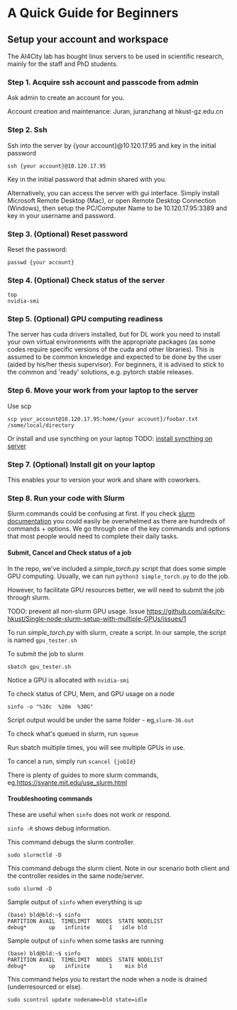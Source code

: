 # A Quick Guide for Beginners

## Setup your account and workspace
The AI4City lab has bought linux servers to be used in scientific research, mainly for the staff and PhD students. 

### Step 1. Acquire ssh account and passcode from admin
Ask admin to create an account for you.

Account creation and maintenance:
Juran, juranzhang at hkust-gz.edu.cn

### Step 2. Ssh
Ssh into the server by {your account}@10.120.17.95 and key in the initial password
```
ssh {your account}@10.120.17.95
```
Key in the initial password that admin shared with you.

Alternatively, you can access the server with gui interface. Simply install Microsoft Remote Desktop (Mac), or open Remote Desktop Connection (Windows), then setup the PC/Computer Name to be 10.120.17.95:3389 and key in your username and password.

### Step 3. (Optional) Reset password
Reset the password:
```
passwd {your account}
```

### Step 4. (Optional) Check status of the server
```
top
nvidia-smi
```

### Step 5. (Optional) GPU computing readiness
The server has cuda drivers installed, but for DL work you need to install your own virtual environments with the appropriate packages (as some codes require specific versions of the cuda and other libraries). This is assumed to be common knowledge and expected to be done by the user (aided by his/her thesis supervisor). For beginners, it is advised to stick to the common and 'ready' solutions, e.g. pytorch stable releases.

### Step 6. Move your work from your laptop to the server
Use scp
```
scp your_account@10.120.17.95:home/{your account}/foobar.txt /some/local/directory
```
Or install and use syncthing on your laptop
TODO: [install syncthing on server](https://github.com/ai4city-hkust/Single-node-slurm-setup-with-multiple-GPUs/issues/5)

### Step 7. (Optional) Install git on your laptop
This enables your to version your work and share with coworkers.

### Step 8. Run your code with Slurm

Slurm commands could be confusing at first. If you check [slurm documentation](https://slurm.schedmd.com/man_index.html) you could easily be overwhelmed as there are hundreds of commands + options. We go through one of the key commands and options that most people would need to complete their daily tasks.

#### Submit, Cancel and Check status of a job

In the repo, we've included a *simple_torch.py* script that does some simple GPU computing.
Usually, we can run `python3 simple_torch.py` to do the job.

However, to facilitate GPU resources better, we will need to submit the job through slurm.

TODO: prevent all non-slurm GPU usage. Issue https://github.com/ai4city-hkust/Single-node-slurm-setup-with-multiple-GPUs/issues/1

To run *simple_torch.py* with slurm, create a script.
In our sample, the script is named `gpu_tester.sh`

To submit the job to slurm
```
sbatch gpu_tester.sh
```

Notice a GPU is allocated with `nvidia-smi`

To check status of CPU, Mem, and GPU usage on a node
```
sinfo -o "%10c  %20m  %30G"
```

Script output would be under the same folder - eg,`slurm-36.out`

To check what's queued in slurm, run `squeue`

Run sbatch multiple times, you will see multiple GPUs in use.


To cancel a run, simply run `scancel {jobId}`

There is plenty of guides to more slurm commands, eg,https://svante.mit.edu/use_slurm.html


#### Troubleshooting commands
These are useful when `sinfo` does not work or respond.

`sinfo -R` shows debug information.

This command debugs the slurm controller.
```
sudo slurmctld -D
```
This command debugs the slurm client. Note in our scenario both client and the controller resides in the same node/server.
```
sudo slurmd -D
```

Sample output of `sinfo` when everything is up
```
(base) bld@bld:~$ sinfo
PARTITION AVAIL  TIMELIMIT  NODES  STATE NODELIST
debug*       up   infinite      1   idle bld
```

Sample output of `sinfo` when some tasks are running
```
(base) bld@bld:~$ sinfo
PARTITION AVAIL  TIMELIMIT  NODES  STATE NODELIST
debug*       up   infinite      1    mix bld
```

This command helps you to restart the node when a node is drained (underresourced or else).
```
sudo scontrol update nodename=bld state=idle
```


